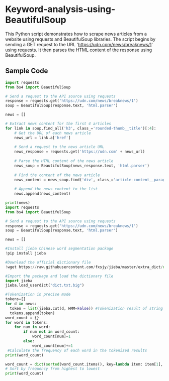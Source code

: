 # Keyword-analysis-using-BeautifulSoup
This Python script demonstrates how to scrape news articles from a website using requests and BeautifulSoup libraries. The script begins by sending a GET request to the URL 'https://udn.com/news/breaknews/1' using requests. It then parses the HTML content of the response using BeautifulSoup.

## Sample Code

```python
import requests
from bs4 import BeautifulSoup

# Send a request to the API source using requests
response = requests.get('https://udn.com/news/breaknews/1')
soup = BeautifulSoup(response.text, 'html.parser')

news = []

# Extract news content for the first 4 articles
for link in soup.find_all('h3', class_='rounded-thumb__title')[:4]:
    # Get the URL of each news article
    news_url = link.a['href']
    
    # Send a request to the news article URL
    news_response = requests.get('https://udn.com' + news_url)
    
    # Parse the HTML content of the news article
    news_soup = BeautifulSoup(news_response.text, 'html.parser')
    
    # Find the content of the news article
    news_content = news_soup.find('div', class_='article-content__paragraph').text.strip().replace('\n', ' ')
    
    # Append the news content to the list
    news.append(news_content)

print(news)
import requests
from bs4 import BeautifulSoup

# Send a request to the API source using requests
response = requests.get('https://udn.com/news/breaknews/1')
soup = BeautifulSoup(response.text, 'html.parser')

news = []

#Install jieba Chinese word segmentation package
!pip install jieba

#Download the official dictionary file
!wget https://raw.githubusercontent.com/fxsjy/jieba/master/extra_dict/dict.txt.big

#Import the package and load the dictionary file
import jieba
jieba.load_userdict("dict.txt.big")

#Tokenization in precise mode
tokens=[]
for d in news:
  token = list(jieba.cut(d, HMM=False)) #Tokenization result of string d
  tokens.append(token)
word_count = {}
for word in tokens:
    for num in word:
        if num not in word_count:
            word_count[num]=1
        else:
            word_count[num]+=1
 #Calculate the frequency of each word in the tokenized results
print(word_count)

word_count = dict(sorted(word_count.items(), key=lambda item: item[1], reverse=True))
# Sort by frequency from highest to lowest
print(word_count)
